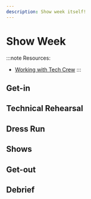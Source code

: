 ```yaml
---
description: Show week itself!
---
```

# Show Week

:::note
Resources:
* [Working with Tech Crew](https://drive.google.com/file/d/164x5gLOl5e7rA4bZLgeOUALD5Iwn-_PC/view?usp=sharing)
:::

## Get-in

## Technical Rehearsal

## Dress Run

## Shows

## Get-out

## Debrief